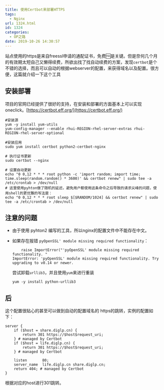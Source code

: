 ```yaml
---
title: 使用Certbot来部署HTTPS
tags:
  - Nginx
url: 1324.html
id: 1324
categories:
  - OP之路
date: 2019-10-26 14:30:57
---
```


站点使用的https是来自freessl申请的通配证书，免费🆓是关键。但是奈何几个月的有效期太短自己又懒得续费，所欲出找了找自动续费的方案，发现`certbot`是个不错的选择，而且可以自动的根据webserver的配置，来获得域名以及配置。很方便，这篇就介绍一下这个工具

安装部署
----

项目的官网已经提供了很好的支持，在安装和部署的方面基本上可以实现 oneclick。[https://certbot.eff.org/](https://certbot.eff.org/)

    #安装源
    yum -y install yum-utils
    yum-config-manager --enable rhui-REGION-rhel-server-extras rhui-REGION-rhel-server-optional
    
    #安装应用
    sudo yum install certbot python2-certbot-nginx
    
    # 执行证书更新
    sudo certbot --nginx
    
    # 设置自动更新
    echo "0 0,12 * * * root python -c 'import random; import time; time.sleep(random.random() * 3600)' && certbot renew" | sudo tee -a /etc/crontab > /dev/null
    # 这里使用pyhton做了随机的延迟，避免用户都使用这条命令之后导致的请求尖峰的问题，使用shell的更优雅的写法是：
    echo "0 0,12 * * * root sleep $[$RANDOM/1024] && certbot renew" | sudo tee -a /etc/crontab > /dev/null
    

注意的问题
-----

*   由于使用 pyhton2 编写的工具，所以nginx的配置文件中不能存在中文。
    
*   如果存在报错 `pyOpenSSL' module missing required functionality`：
    
            raise ImportError("'pyOpenSSL' module missing required functionality. "
        ImportError: 'pyOpenSSL' module missing required functionality. Try upgrading to v0.14 or newer.
    
    尝试卸载`urllib3`，并且使用`yum`来进行重装
    
        yum -y install python-urllib3
    

后
-

这个配置很贴心的甚至可以做到自动的配置域名的 https的跳转，实例的配置如下：

    server {
        if ($host = share.diglp.cn) {
            return 301 https://$host$request_uri;
        } # managed by Certbot
        if ($host = life.diglp.cn) {
            return 301 https://$host$request_uri;
        } # managed by Certbot
    
        listen       80;
        server_name  life.diglp.cn share.diglp.cn;
        return 404; # managed by Certbot
    }

根据对应的host进行301跳转。